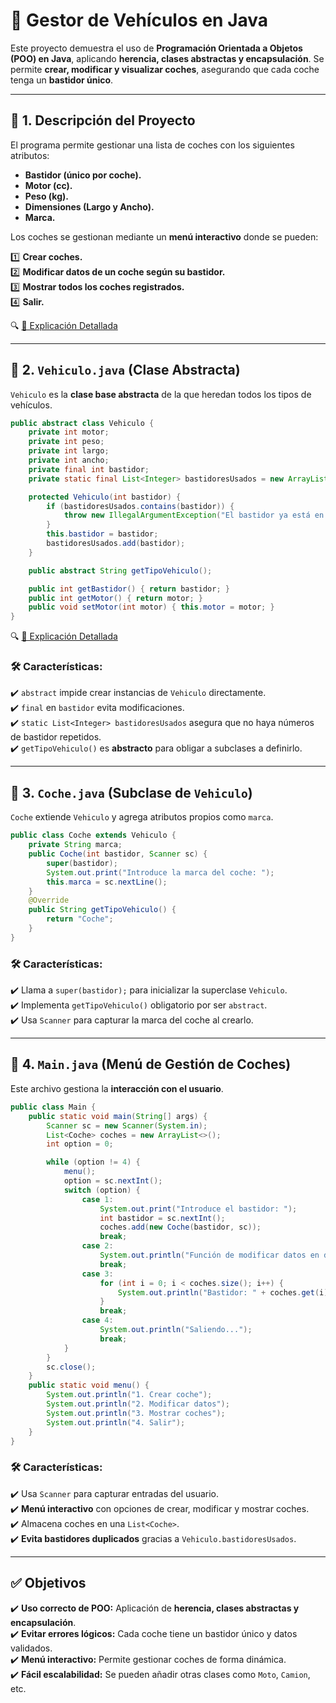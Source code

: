 # 🚗 **Gestor de Vehículos en Java**
Este proyecto demuestra el uso de **Programación Orientada a Objetos (POO) en Java**, aplicando **herencia, clases abstractas y encapsulación**. Se permite **crear, modificar y visualizar coches**, asegurando que cada coche tenga un **bastidor único**.

---

## 📌 **1. Descripción del Proyecto**
El programa permite gestionar una lista de coches con los siguientes atributos:
- **Bastidor (único por coche).**
- **Motor (cc).**
- **Peso (kg).**
- **Dimensiones (Largo y Ancho).**
- **Marca.**

Los coches se gestionan mediante un **menú interactivo** donde se pueden:

1️⃣ **Crear coches.**  
2️⃣ **Modificar datos de un coche según su bastidor.**  
3️⃣ **Mostrar todos los coches registrados.**  
4️⃣ **Salir.**  

🔍 [📂 Explicación Detallada](https://github.com/carmonalanzasalvaro/DisenoSoftware/blob/main/Introduccionjava/Programa3_ClasesYObjetos/Explicaciones/Descripcion_Proyecto/README.md)

---

## 🔹 **2. `Vehiculo.java` (Clase Abstracta)**
`Vehiculo` es la **clase base abstracta** de la que heredan todos los tipos de vehículos.

```java
public abstract class Vehiculo {
    private int motor;
    private int peso;
    private int largo;
    private int ancho;
    private final int bastidor;
    private static final List<Integer> bastidoresUsados = new ArrayList<>();

    protected Vehiculo(int bastidor) {
        if (bastidoresUsados.contains(bastidor)) {
            throw new IllegalArgumentException("El bastidor ya está en uso");
        }
        this.bastidor = bastidor;
        bastidoresUsados.add(bastidor);
    }

    public abstract String getTipoVehiculo();

    public int getBastidor() { return bastidor; }
    public int getMotor() { return motor; }
    public void setMotor(int motor) { this.motor = motor; }
}

```
🔍 [📂 Explicación Detallada](https://github.com/carmonalanzasalvaro/DisenoSoftware/blob/main/Introduccionjava/Programa3_ClasesYObjetos/Explicaciones/Vehiculo/README.md)

### **🛠️ Características:**
✔️ `abstract` impide crear instancias de `Vehiculo` directamente.  
✔️ `final` en `bastidor` evita modificaciones.  
✔️ `static List<Integer> bastidoresUsados` asegura que no haya números de bastidor repetidos.  
✔️ `getTipoVehiculo()` es **abstracto** para obligar a subclases a definirlo.  

---

## 🔹 **3. `Coche.java` (Subclase de `Vehiculo`)**
`Coche` extiende `Vehiculo` y agrega atributos propios como `marca`.

```java
public class Coche extends Vehiculo {
    private String marca;
    public Coche(int bastidor, Scanner sc) {
        super(bastidor);
        System.out.print("Introduce la marca del coche: ");
        this.marca = sc.nextLine();
    }
    @Override
    public String getTipoVehiculo() {
        return "Coche";
    }
}
```

### **🛠️ Características:**
✔️ Llama a `super(bastidor);` para inicializar la superclase `Vehiculo`.  
✔️ Implementa `getTipoVehiculo()` obligatorio por ser `abstract`.  
✔️ Usa `Scanner` para capturar la marca del coche al crearlo.  

---

## 🔹 **4. `Main.java` (Menú de Gestión de Coches)**
Este archivo gestiona la **interacción con el usuario**.

```java
public class Main {
    public static void main(String[] args) {
        Scanner sc = new Scanner(System.in);
        List<Coche> coches = new ArrayList<>();
        int option = 0;

        while (option != 4) {
            menu();
            option = sc.nextInt();
            switch (option) {
                case 1:
                    System.out.print("Introduce el bastidor: ");
                    int bastidor = sc.nextInt();
                    coches.add(new Coche(bastidor, sc));
                    break;
                case 2:
                    System.out.println("Función de modificar datos en desarrollo...");
                    break;
                case 3:
                    for (int i = 0; i < coches.size(); i++) {
                        System.out.println("Bastidor: " + coches.get(i).getBastidor());
                    }
                    break;
                case 4:
                    System.out.println("Saliendo...");
                    break;
            }
        }
        sc.close();
    }
    public static void menu() {
        System.out.println("1. Crear coche");
        System.out.println("2. Modificar datos");
        System.out.println("3. Mostrar coches");
        System.out.println("4. Salir");
    }
}
```

### **🛠️ Características:**
✔️ Usa `Scanner` para capturar entradas del usuario.  
✔️ **Menú interactivo** con opciones de crear, modificar y mostrar coches.  
✔️ Almacena coches en una `List<Coche>`.  
✔️ **Evita bastidores duplicados** gracias a `Vehiculo.bastidoresUsados`.  

---

## ✅ **Objetivos**
✔️ **Uso correcto de POO:** Aplicación de **herencia, clases abstractas y encapsulación**.  
✔️ **Evitar errores lógicos:** Cada coche tiene un bastidor único y datos validados.  
✔️ **Menú interactivo:** Permite gestionar coches de forma dinámica.  
✔️ **Fácil escalabilidad:** Se pueden añadir otras clases como `Moto`, `Camion`, etc.  


